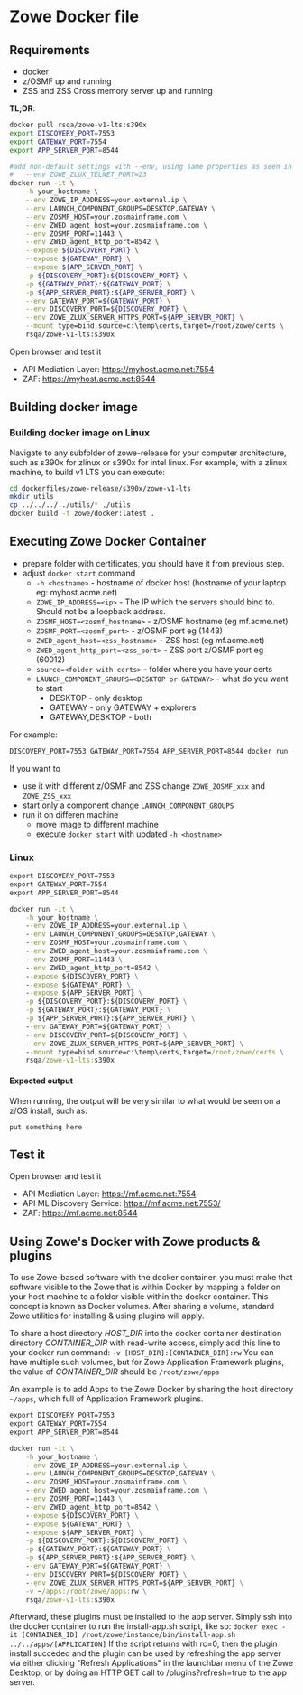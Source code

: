 # Zowe Docker file

## Requirements
 - docker
 - z/OSMF up and running
 - ZSS and ZSS Cross memory server up and running

**TL;DR**:
```sh
docker pull rsqa/zowe-v1-lts:s390x
export DISCOVERY_PORT=7553
export GATEWAY_PORT=7554
export APP_SERVER_PORT=8544

#add non-default settings with --env, using same properties as seen in instance.env
#   --env ZOWE_ZLUX_TELNET_PORT=23
docker run -it \
    -h your_hostname \
    --env ZOWE_IP_ADDRESS=your.external.ip \
    --env LAUNCH_COMPONENT_GROUPS=DESKTOP,GATEWAY \
    --env ZOSMF_HOST=your.zosmainframe.com \
    --env ZWED_agent_host=your.zosmainframe.com \
    --env ZOSMF_PORT=11443 \
    --env ZWED_agent_http_port=8542 \
    --expose ${DISCOVERY_PORT} \
    --expose ${GATEWAY_PORT} \
    --expose ${APP_SERVER_PORT} \
    -p ${DISCOVERY_PORT}:${DISCOVERY_PORT} \
    -p ${GATEWAY_PORT}:${GATEWAY_PORT} \
    -p ${APP_SERVER_PORT}:${APP_SERVER_PORT} \
    --env GATEWAY_PORT=${GATEWAY_PORT} \
    --env DISCOVERY_PORT=${DISCOVERY_PORT} \
    --env ZOWE_ZLUX_SERVER_HTTPS_PORT=${APP_SERVER_PORT} \
    --mount type=bind,source=c:\temp\certs,target=/root/zowe/certs \
    rsqa/zowe-v1-lts:s390x
```
Open browser and test it
 - API Mediation Layer: https://myhost.acme.net:7554
 - ZAF: https://myhost.acme.net:8544

## Building docker image
### Building docker image on Linux
Navigate to any subfolder of zowe-release for your computer architecture, such as s390x for zlinux or s390x for intel linux.
For example, with a zlinux machine, to build v1 LTS you can execute:
```sh
cd dockerfiles/zowe-release/s390x/zowe-v1-lts
mkdir utils
cp ../../../../utils/* ./utils
docker build -t zowe/docker:latest .
```

## Executing Zowe Docker Container 
 - prepare folder with certificates, you should have it from previous step.
 - adjust `docker start` command
   - `-h <hostname>` - hostname of docker host (hostname of your laptop eg: myhost.acme.net)
   - `ZOWE_IP_ADDRESS=<ip>` - The IP which the servers should bind to. Should not be a loopback address.
   - `ZOSMF_HOST=<zosmf_hostname>` - z/OSMF hostname (eg mf.acme.net)
   - `ZOSMF_PORT=<zosmf_port>` - z/OSMF port eg (1443)
   - `ZWED_agent_host=<zss_hostname>` - ZSS host (eg mf.acme.net)
   - `ZWED_agent_http_port=<zss_port>` - ZSS port z/OSMF port eg (60012)
   - `source=<folder with certs>` - folder where you have your certs
   - `LAUNCH_COMPONENT_GROUPS=<DESKTOP or GATEWAY>` - what do you want to start
     - DESKTOP - only desktop
     - GATEWAY - only GATEWAY + explorers
     - GATEWAY,DESKTOP - both 

For example:

```cmd
DISCOVERY_PORT=7553 GATEWAY_PORT=7554 APP_SERVER_PORT=8544 docker run -it -h your_hostname --env ZOWE_IP_ADDRESS=your.external.ip --env LAUNCH_COMPONENT_GROUPS=DESKTOP,GATEWAY --env ZOSMF_HOST=your.zosmainframe.com --env ZWED_agent_host=your.zosmainframe.com --env ZOSMF_PORT=11443 --env ZWED_agent_http_port=8542 --expose ${DISCOVERY_PORT} --expose ${GATEWAY_PORT} --expose ${APP_SERVER_PORT} -p ${DISCOVERY_PORT}:${DISCOVERY_PORT} -p ${GATEWAY_PORT}:${GATEWAY_PORT} -p ${APP_SERVER_PORT}:${APP_SERVER_PORT} --env GATEWAY_PORT=${GATEWAY_PORT} --env DISCOVERY_PORT=${DISCOVERY_PORT} --env ZOWE_ZLUX_SERVER_HTTPS_PORT=${APP_SERVER_PORT} --mount type=bind,source=<folder with certs>,target=/root/zowe/certs rsqa/zowe-v1-lts:s390x
```

If you want to 
 - use it with different z/OSMF and ZSS change `ZOWE_ZOSMF_xxx` and `ZOWE_ZSS_xxx`
 - start only a component change `LAUNCH_COMPONENT_GROUPS`
 - run it on differen machine
    - move image to different machine
    -  execute `docker start` with updated `-h <hostname>`

### Linux
```cmd
export DISCOVERY_PORT=7553
export GATEWAY_PORT=7554
export APP_SERVER_PORT=8544

docker run -it \
    -h your_hostname \
    --env ZOWE_IP_ADDRESS=your.external.ip \
    --env LAUNCH_COMPONENT_GROUPS=DESKTOP,GATEWAY \
    --env ZOSMF_HOST=your.zosmainframe.com \
    --env ZWED_agent_host=your.zosmainframe.com \
    --env ZOSMF_PORT=11443 \
    --env ZWED_agent_http_port=8542 \
    --expose ${DISCOVERY_PORT} \
    --expose ${GATEWAY_PORT} \
    --expose ${APP_SERVER_PORT} \
    -p ${DISCOVERY_PORT}:${DISCOVERY_PORT} \
    -p ${GATEWAY_PORT}:${GATEWAY_PORT} \
    -p ${APP_SERVER_PORT}:${APP_SERVER_PORT} \
    --env GATEWAY_PORT=${GATEWAY_PORT} \
    --env DISCOVERY_PORT=${DISCOVERY_PORT} \
    --env ZOWE_ZLUX_SERVER_HTTPS_PORT=${APP_SERVER_PORT} \
    --mount type=bind,source=c:\temp\certs,target=/root/zowe/certs \
    rsqa/zowe-v1-lts:s390x
```

#### Expected output
When running, the output will be very similar to what would be seen on a z/OS install, such as:

```
put something here
```

## Test it
Open browser and test it
 - API Mediation Layer: https://mf.acme.net:7554
 - API ML Discovery Service: https://mf.acme.net:7553/
 - ZAF: https://mf.acme.net:8544

## Using Zowe's Docker with Zowe products & plugins
To use Zowe-based software with the docker container, you must make that software visible to the Zowe that is within Docker by mapping a folder on your host machine to a folder visible within the docker container.
This concept is known as Docker volumes. After sharing a volume, standard Zowe utilities for installing & using plugins will apply.

To share a host directory *HOST_DIR* into the docker container destination directory *CONTAINER_DIR* with read-write access, simply add this line to your docker run command: `-v [HOST_DIR]:[CONTAINER_DIR]:rw`
You can have multiple such volumes, but for Zowe Application Framework plugins, the value of *CONTAINER_DIR* should be `/root/zowe/apps`

An example is to add Apps to the Zowe Docker by sharing the host directory `~/apps`, which full of Application Framework plugins.

```cmd
export DISCOVERY_PORT=7553
export GATEWAY_PORT=7554
export APP_SERVER_PORT=8544

docker run -it \
    -h your_hostname \
    --env ZOWE_IP_ADDRESS=your.external.ip \
    --env LAUNCH_COMPONENT_GROUPS=DESKTOP,GATEWAY \
    --env ZOSMF_HOST=your.zosmainframe.com \
    --env ZWED_agent_host=your.zosmainframe.com \
    --env ZOSMF_PORT=11443 \
    --env ZWED_agent_http_port=8542 \
    --expose ${DISCOVERY_PORT} \
    --expose ${GATEWAY_PORT} \
    --expose ${APP_SERVER_PORT} \
    -p ${DISCOVERY_PORT}:${DISCOVERY_PORT} \
    -p ${GATEWAY_PORT}:${GATEWAY_PORT} \
    -p ${APP_SERVER_PORT}:${APP_SERVER_PORT} \
    --env GATEWAY_PORT=${GATEWAY_PORT} \
    --env DISCOVERY_PORT=${DISCOVERY_PORT} \
    --env ZOWE_ZLUX_SERVER_HTTPS_PORT=${APP_SERVER_PORT} \
	-v ~/apps:/root/zowe/apps:rw \
    rsqa/zowe-v1-lts:s390x
```

Afterward, these plugins must be installed to the app server. Simply ssh into the docker container to run the install-app.sh script, like so:
```docker exec -it [CONTAINER_ID] /root/zowe/instance/bin/install-app.sh ../../apps/[APPLICATION]```
If the script returns with rc=0, then the plugin install succeded and the plugin can be used by refreshing the app server via either clicking "Refresh Applications" in the launchbar menu of the Zowe Desktop, or by doing an HTTP GET call to /plugins?refresh=true to the app server.

